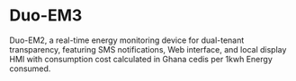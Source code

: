 # Duo-EM3
Duo-EM2, a real-time energy monitoring device for dual-tenant transparency, featuring SMS notifications, Web interface, and local display HMI with consumption cost calculated in Ghana cedis per 1kwh Energy consumed.
